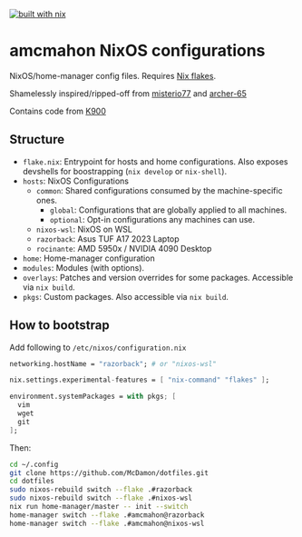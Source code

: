 [![built with nix](https://img.shields.io/static/v1?logo=nixos&logoColor=white&label=&message=Built%20with%20Nix&color=41439a)](https://builtwithnix.org)

# amcmahon NixOS configurations

NixOS/home-manager config files. Requires [Nix flakes](https://nixos.wiki/wiki/Flakes).

Shamelessly inspired/ripped-off from [misterio77](https://github.com/misterio77/nix-config) and [archer-65](https://github.com/archer-65/nix-dotfiles)

Contains code from [K900](https://github.com/K900/vscode-remote-workaround)

## Structure

- `flake.nix`: Entrypoint for hosts and home configurations. Also exposes devshells for boostrapping (`nix develop` or `nix-shell`).
- `hosts`: NixOS Configurations
  - `common`: Shared configurations consumed by the machine-specific ones.
    - `global`: Configurations that are globally applied to all machines.
    - `optional`: Opt-in configurations any machines can use.
  - `nixos-wsl`: NixOS on WSL
  - `razorback`: Asus TUF A17 2023 Laptop
  - `rocinante`: AMD 5950x / NVIDIA 4090 Desktop
- `home`: Home-manager configuration
- `modules`: Modules (with options).
- `overlays`: Patches and version overrides for some packages. Accessible via `nix build`.
- `pkgs`: Custom packages. Also accessible via `nix build`.

## How to bootstrap

Add following to ```/etc/nixos/configuration.nix```

```nix
networking.hostName = "razorback"; # or "nixos-wsl"

nix.settings.experimental-features = [ "nix-command" "flakes" ];

environment.systemPackages = with pkgs; [
  vim
  wget
  git
];
```

Then:

```bash
cd ~/.config
git clone https://github.com/McDamon/dotfiles.git
cd dotfiles
sudo nixos-rebuild switch --flake .#razorback
sudo nixos-rebuild switch --flake .#nixos-wsl
nix run home-manager/master -- init --switch
home-manager switch --flake .#amcmahon@razorback
home-manager switch --flake .#amcmahon@nixos-wsl
```